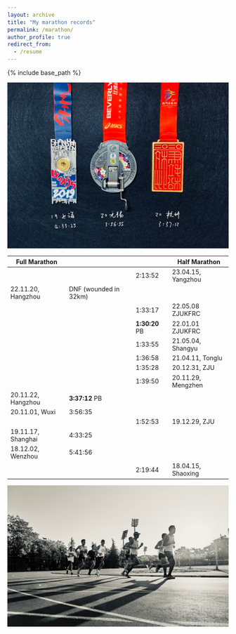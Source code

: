 ```yaml
---
layout: archive
title: "My marathon records"
permalink: /marathon/
author_profile: true
redirect_from:
  - /resume
---
```


{% include base_path %}

![medals](/images/marathonmedals.png)

| Full Marathon |          |      | Half Marathon |
| ---------- | ---------- |--------|-------- |
|  |       | 2:13:52 | 23.04.15, Yangzhou  |
| 22.11.20, Hangzhou |  DNF (wounded in 32km) |  | |
|  |       | 1:33:17   | 22.05.08 ZJUKFRC    |
|  |       | **1:30:20** PB  | 22.01.01 ZJUKFRC |
|  |       | 1:33:55  | 21.05.04, Shangyu |
|  |       | 1:36:58  | 21.04.11, Tonglu |
|  |       | 1:35:28  | 20.12.31, ZJU |
|  |       | 1:39:50  | 20.11.29, Mengzhen|
| 20.11.22, Hangzhou  | **3:37:12** PB  |    |  |
| 20.11.01, Wuxi      | 3:56:35         |    |  |  
|  |       |  1:52:53 | 19.12.29, ZJU|
| 19.11.17, Shanghai  | 4:33:25         |    |  | 
| 18.12.02, Wenzhou   | 5:41:56         |    |  |
|  |       | 2:19:44  | 18.04.15, Shaoxing |

![runer](/images/runner.jpeg)
